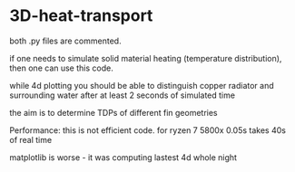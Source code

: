 # 3D-heat-transport


both .py files are commented.

if one needs to simulate solid material heating (temperature distribution), then one can use this code.


while 4d plotting you should be able to distinguish copper radiator and surrounding water after at least 2 seconds of simulated time


the aim is to determine TDPs of different fin geometries

Performance: this is not efficient code. for ryzen 7 5800x 0.05s takes 40s of real time

matplotlib is worse - it was computing lastest 4d whole night

